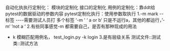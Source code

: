 自动化执执行定制化：
        模块的定制化
        接口的定制化
        用例的定制化：靠ddt给pytest的数据驱动的参数内容
pytest定制化执行：使用参数取执行
1.-m  mark --标签 ----需要测试人员打
    多个标签 ‘-m ’ ‘ a or b‘ 只是不运行a，其他的都运行，’-m‘ ’not a ‘
2.有些同事感觉-m 都需要自己，是否有那种现成的用法
  - k 模糊匹配用例名， test_login.py -k login
3.是有层级关系
 测试文件::测试类::测试方法